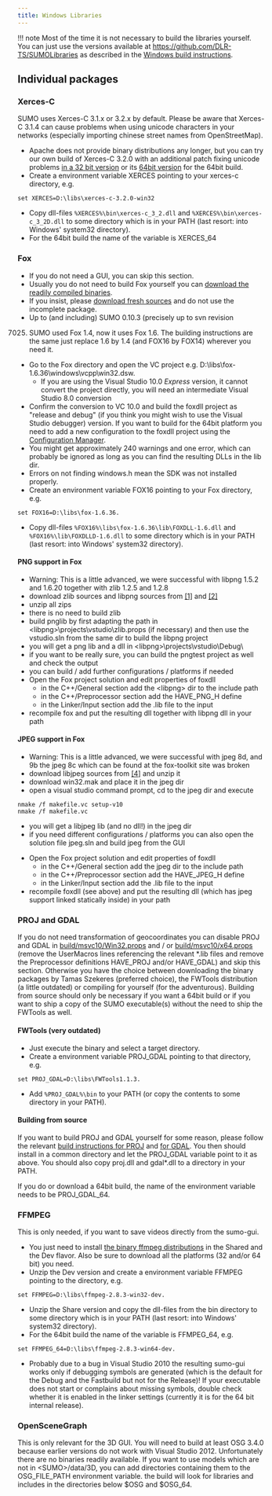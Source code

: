 ```yaml
---
title: Windows Libraries
---
```


!!! note
    Most of the time it is not necessary to build the libraries yourself. You can just use the versions available at <https://github.com/DLR-TS/SUMOLibraries> as described in the [Windows build instructions](../Installing/Windows_Build.md#libraries).

## Individual packages

### Xerces-C

SUMO uses Xerces-C 3.1.x or 3.2.x by default. Please be
aware that Xerces-C 3.1.4 can cause problems when using unicode
characters in your networks (especially importing chinese street names
from OpenStreetMap).

- Apache does not provide binary distributions any longer, but you can
  try our own build of Xerces-C 3.2.0 with an additional patch fixing
  unicode problems [in a 32 bit
  version](http://sourceforge.net/projects/sumo/files/dependencies/xerces-c-3.2.0-win32vc12.zip)
  or its [64bit
  version](http://sourceforge.net/projects/sumo/files/dependencies/xerces-c-3.2.0-win64vc12.zip)
  for the 64bit build.
- Create a environment variable XERCES pointing to your xerces-c
  directory, e.g.

```
set XERCES=D:\libs\xerces-c-3.2.0-win32
```

- Copy dll-files `%XERCES%\bin\xerces-c_3_2.dll` and
  `%XERCES%\bin\xerces-c_3_2D.dll` to some directory which is in your
  PATH (last resort: into Windows' system32 directory).
- For the 64bit build the name of the variable is XERCES_64

### Fox

- If you do not need a GUI, you can skip this section.
- Usually you do not need to build Fox yourself you can [download the
readily compiled
binaries](http://sourceforge.net/projects/sumo/files/dependencies/).
- If you insist, please [download fresh
sources](http://www.fox-toolkit.org/download.html) and do not use
the incomplete package.
- Up to (and including) SUMO 0.10.3 (precisely up to svn revision
7025) SUMO used Fox 1.4, now it uses Fox 1.6. The building
instructions are the same just replace 1.6 by 1.4 (and FOX16 by
FOX14) wherever you need it.
- Go to the Fox directory and open the VC project e.g.
D:\\libs\\fox-1.6.36\\windows\\vcpp\\win32.dsw.
  - If you are using the Visual Studio 10.0 *Express* version, it
    cannot convert the project directly, you will need an
    intermediate Visual Studio 8.0 conversion
- Confirm the conversion to VC 10.0 and build the foxdll project as
"release and debug" (if you think you might wish to use the Visual
Studio debugger) version. If you want to build for the 64bit
platform you need to add a new configuration to the foxdll project
using the
[Configuration Manager](http://msdn.microsoft.com/en-us/library/t1hy4dhz(VS.80>).aspx).
- You might get approximately 240 warnings and one error, which can
probably be ignored as long as you can find the resulting DLLs in
the lib dir.
- Errors on not finding windows.h mean the SDK was not installed
properly.
- Create an environment variable FOX16 pointing to your Fox directory,
e.g.

```
set FOX16=D:\libs\fox-1.6.36.
```

- Copy dll-files `%FOX16%\libs\fox-1.6.36\lib\FOXDLL-1.6.dll` and
  `%FOX16%\lib\FOXDLLD-1.6.dll` to some directory which is in your
  PATH (last resort: into Windows' system32 directory).

#### PNG support in Fox

- Warning: This is a little advanced, we were successful with libpng
1.5.2 and 1.6.20 together with zlib 1.2.5 and 1.2.8
- download zlib sources and libpng sources from
[\[1\]](http://www.libpng.org/pub/png/libpng.html) and
[\[2\]](http://www.zlib.net/)
- unzip all zips
- there is no need to build zlib
- build pnglib by first adapting the path in
<libpng\>\\projects\\vstudio\\zlib.props (if necessary) and then use
the vstudio.sln from the same dir to build the libpng project
- you will get a png lib and a dll in
<libpng\>\\projects\\vstudio\\Debug\\
- if you want to be really sure, you can build the pngtest project as
well and check the output
- you can build / add further configurations / platforms if needed
- Open the Fox project solution and edit properties of foxdll
  - in the C++/General section add the <libpng\> dir to the include
    path
  - in the C++/Preprocessor section add the HAVE_PNG_H define
  - in the Linker/Input section add the .lib file to the input
- recompile fox and put the resulting dll together with libpng dll in
your path

#### JPEG support in Fox

- Warning: This is a little advanced, we were successful with jpeg 8d,
and 9b the jpeg 8c which can be found at the fox-toolkit site was
broken
- download libjpeg sources from [\[4\]](http://www.ijg.org/) and unzip it
- download win32.mak and place it in the jpeg dir
- open a visual studio command prompt, cd to the jpeg dir and execute

```
nmake /f makefile.vc setup-v10
nmake /f makefile.vc
```

- you will get a libjpeg lib (and no dll\!) in the jpeg dir
- if you need different configurations / platforms you can also open
the solution file jpeg.sln and build jpeg from the GUI

<!-- end list -->

- Open the Fox project solution and edit properties of foxdll
  - in the C++/General section add the jpeg dir to the include path
  - in the C++/Preprocessor section add the HAVE_JPEG_H define
  - in the Linker/Input section add the .lib file to the input
- recompile foxdll (see above) and put the resulting dll (which has
jpeg support linked statically inside) in your path

### PROJ and GDAL

If you do not need transformation of geocoordinates you can disable PROJ
and GDAL in
[build/msvc10/Win32.props](http://apps.sourceforge.net/trac/sumo/browser/trunk/sumo/build/msvc10/Win32.props)
and / or
[build/msvc10/x64.props](http://apps.sourceforge.net/trac/sumo/browser/trunk/sumo/build/msvc10/x64.props)
(remove the UserMacros lines referencing the relevant \*.lib files and
remove the Preprocessor definitions HAVE_PROJ and/or HAVE_GDAL) and
skip this section. Otherwise you have the choice between downloading the
binary packages by Tamas Szekeres (preferred choice), the FWTools
distribution (a little outdated) or compiling for yourself (for the
adventurous). Building from source should only be necessary if you want
a 64bit build or if you want to ship a copy of the SUMO executable(s)
without the need to ship the FWTools as well.

#### FWTools (very outdated)

- Just execute the binary and select a target directory.
- Create a environment variable PROJ_GDAL pointing to that directory,
  e.g.

```
set PROJ_GDAL=D:\libs\FWTools1.1.3.
```

- Add `%PROJ_GDAL%\bin` to your PATH (or copy the contents to some
  directory in your PATH).

#### Building from source

If you want to build PROJ and GDAL yourself for some reason, please
follow the relevant [build instructions for
PROJ](https://proj.org/install.html) and [for
GDAL](https://gdal.org/download.html#build-requirements). You then
should install in a common directory and let the PROJ_GDAL variable
point to it as above. You should also copy proj.dll and gdal\*.dll to a
directory in your PATH.

If you do or download a 64bit build, the name of the environment
variable needs to be PROJ_GDAL_64.

### FFMPEG

This is only needed, if you want to save videos directly from the
sumo-gui.

- You just need to install [the binary ffmpeg
  distributions](https://ffmpeg.org/download.html) in the Shared and
  the Dev flavor. Also be sure to download all the platforms (32
  and/or 64 bit) you need.
- Unzip the Dev version and create a environment variable FFMPEG
  pointing to the directory, e.g.

```
set FFMPEG=D:\libs\ffmpeg-2.8.3-win32-dev.
```

- Unzip the Share version and copy the dll-files from the bin
  directory to some directory which is in your PATH (last resort: into
  Windows' system32 directory).
- For the 64bit build the name of the variable is FFMPEG_64, e.g.

```
set FFMPEG_64=D:\libs\ffmpeg-2.8.3-win64-dev.
```

- Probably due to a bug in Visual Studio 2010 the resulting sumo-gui
  works only if debugging symbols are generated (which is the default
  for the Debug and the Fastbuild but not for the Release)\! If your
  executable does not start or complains about missing symbols, double
  check whether it is enabled in the linker settings (currently it is
  for the 64 bit internal release).

### OpenSceneGraph

This is only relevant for the 3D GUI. You will need to build at least
OSG 3.4.0 because earlier versions do not work with Visual Studio 2012.
Unfortunately there are no binaries readily available. If you want to
use models which are not in <SUMO\>/data/3D, you can add directories
containing them to the OSG_FILE_PATH environment variable. the build
will look for libraries and includes in the directories below $OSG and
$OSG_64.